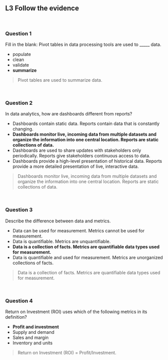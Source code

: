 ## L3 Follow the evidence

&nbsp;

### Question 1

Fill in the blank: Pivot tables in data processing tools are used to _____ data.

* populate
* clean
* validate
* **summarize**

> Pivot tables are used to summarize data.

&nbsp;

### Question 2

In data analytics, how are dashboards different from reports?

* Dashboards contain static data. Reports contain data that is constantly changing.
* **Dashboards monitor live, incoming data from multiple datasets and organize the information into one central location. Reports are static collections of data.**
* Dashboards are used to share updates with stakeholders only periodically. Reports give stakeholders continuous access to data.
* Dashboards provide a high-level presentation of historical data. Reports provide a more detailed presentation of live, interactive data.

> Dashboards monitor live, incoming data from multiple datasets and organize the information into one central location. Reports are static collections of data.

&nbsp;

### Question 3

Describe the difference between data and metrics.

* Data can be used for measurement. Metrics cannot be used for measurement.
* Data is quantifiable. Metrics are unquantifiable.
* **Data is a collection of facts. Metrics are quantifiable data types used for measurement.**
* Data is quantifiable and used for measurement. Metrics are unorganized collections of facts.

> Data is a collection of facts. Metrics are quantifiable data types used for measurement.

&nbsp;

### Question 4

Return on Investment (ROI) uses which of the following metrics in its definition?

* **Profit and investment**
* Supply and demand
* Sales and margin
* Inventory and units

> Return on Investment (ROI) = Profit/Investment.
